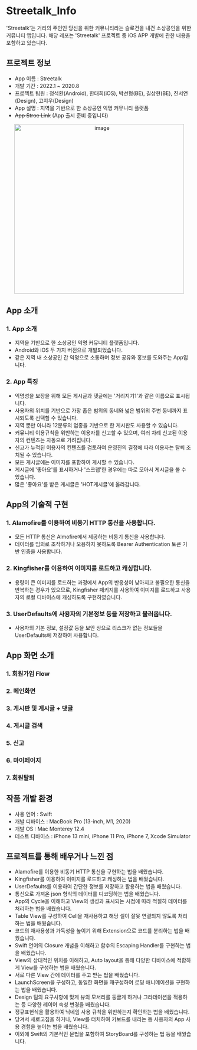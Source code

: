 # Streetalk_Info
'Streetalk'는 거리의 주인인 당신을 위한 커뮤니티라는 슬로건을 내건 소상공인을 위한 커뮤니티 앱입니다.
해당 레포는 'Streetalk' 프로젝트 중 iOS APP 개발에 관한 내용을 포함하고 있습니다.

## 프로젝트 정보
- App 이름 : Streetalk
- 개발 기간 : 2022.1 ~ 2020.8
- 프로젝트 팀원 : 정석환(Android), 한태희(iOS), 박선형(BE), 길상현(BE), 진서연(Design), 고지우(Design)
- App 설명 : 지역을 기반으로 한 소상공인 익명 커뮤니티 플랫폼
- ~~App Stroe Link~~ (App 출시 준비 중입니다)
<div align="center">
<img width="460" alt="image" src="https://user-images.githubusercontent.com/87888411/182267185-b36e80d5-e12b-4554-a5f4-d44af7f9a9f2.png">
</div>

## App 소개
### 1. App 소개
   - 지역을 기반으로 한 소상공인 익명 커뮤니티 플랫폼입니다.
   - Android와 iOS 두 가지 버전으로 개발되었습니다.
   - 같은 지역 내 소상공인 간 익명으로 소통하며 정보 공유와 홍보를 도와주는 App입니다.
   
### 2. App 특징
   - 익명성을 보장을 위해 모든 게시글과 댓글에는 '거리지기1'과 같은 이름으로 표시됩니다.
   - 사용자의 위치를 기반으로 가장 좁은 범위의 동네와 넓은 범위의 주변 동네까지 표시되도록 선택할 수 있습니다.
   - 지역 뿐만 아니라 12분류의 업종을 기반으로 한 게시판도 사용할 수 있습니다.
   - 커뮤니티 이용규칙을 위반하는 이용자를 신고할 수 있으며, 여러 차례 신고된 이용자의 컨텐츠는 자동으로 가려집니다.
   - 신고가 누적된 이용자의 컨텐츠를 검토하여 운영진의 결정에 따라 이용자는 탈퇴 조치될 수 있습니다.
   - 모든 게시글에는 이미지를 포함하여 게시할 수 있습니다.
   - 게시글에 '좋아요'를 표시하거나 '스크랩'한 경우에는 따로 모아서 게시글을 볼 수 있습니다.
   - 많은 '좋아요'를 받은 게시글은 'HOT게시글'에 올라갑니다.
   

## App의 기술적 구현

### 1. Alamofire를 이용하여 비동기 HTTP 통신을 사용합니다.
- 모든 HTTP 통신은 Almofire에서 제공하는 비동기 통신을 사용합니다.
- 데이터를 임의로 조작하거나 오용하지 못하도록 Bearer Authentication 토큰 기반 인증을 사용합니다.

### 2. Kingfisher를 이용하여 이미지를 로드하고 캐싱합니다.
- 용량이 큰 이미지를 로드하는 과정에서 App의 반응성이 낮아지고 불필요한 통신을 반복하는 경우가 있으므로, Kingfisher 패키지를 사용하여 이미지를 로드하고 사용자의 로컬 디바이스에 캐싱하도록 구현하였습니다.

### 3. UserDefaults에 사용자의 기본정보 등을 저장하고 불러옵니다.
- 사용자의 기본 정보, 설정값 등을 보안 상으로 리스크가 없는 정보들을 UserDefaults에 저장하여 사용합니다.

## App 화면 소개

### 1. 회원가입 Flow

### 2. 메인화면

### 3. 게시판 및 게시글 + 댓글

### 4. 게시글 검색

### 5. 신고

### 6. 마이페이지

### 7. 회원탈퇴

## 작품 개발 환경
- 사용 언어 : Swift
- 개발 디바이스 : MacBook Pro (13-inch, M1, 2020)
- 개발 OS : Mac Monterey 12.4
- 테스트 디바이스 : iPhone 13 mini, iPhone 11 Pro, iPhone 7, Xcode Simulator

## 프로젝트를 통해 배우거나 느낀 점 
- Alamofire를 이용한 비동기 HTTP 통신을 구현하는 법을 배웠습니다.
- Kingfisher를 이용하여 이미지를 로드하고 캐싱하는 법을 배웠습니다.
- UserDefaults를 이용하여 간단한 정보를 저장하고 활용하는 법을 배웠습니다.
- 통신으로 가져온 json 형식의 데이터를 디코딩하는 법을 배웠습니다.
- App의 Cycle을 이해하고 View의 생성과 표시되는 시점에 따라 적절히 데이터를 처리하는 법을 배웠습니다.
- Table View를 구성하여 Cell을 재사용하고 해당 셀이 잘못 연결되지 않도록 처리하는 법을 배웠습니다.
- 코드의 재사용성과 가독성을 높이기 위해 Extension으로 코드를 분리하는 법을 배웠습니다.
- Swift 언어의 Closure 개념을 이해하고 함수의 Escaping Handler를 구현하는 법을 배웠습니다.
- View의 상대적인 위치를 이해하고, Auto layout을 통해 다양한 디바이스에 적합하게 View를 구성하는 법을 배웠습니다.
- 서로 다른 View 간에 데이터를 주고 받는 법을 배웠습니다.
- LaunchScreen을 구성하고, 동일한 화면을 재구성하여 로딩 애니메이션을 구현하는 법을 배웠습니다.
- Design 팀의 요구사항에 맞게 뷰의 모서리를 둥글게 하거나 그라데이션을 적용하는 등 다양한 레이어 속성 변경을 배웠습니다.
- 정규표현식을 활용하여 닉네임 사용 규칙을 위반하는지 확인하는 법을 배웠습니다.
- 당겨서 새로고침을 하거나, View를 터치하여 키보드를 내리는 등 사용자의 App 사용 경험을 높이는 법을 배웠습니다.
- 이외에 Swift의 기본적인 문법을 포함하여 StoryBoard를 구성하는 법 등을 배웠습니다.

